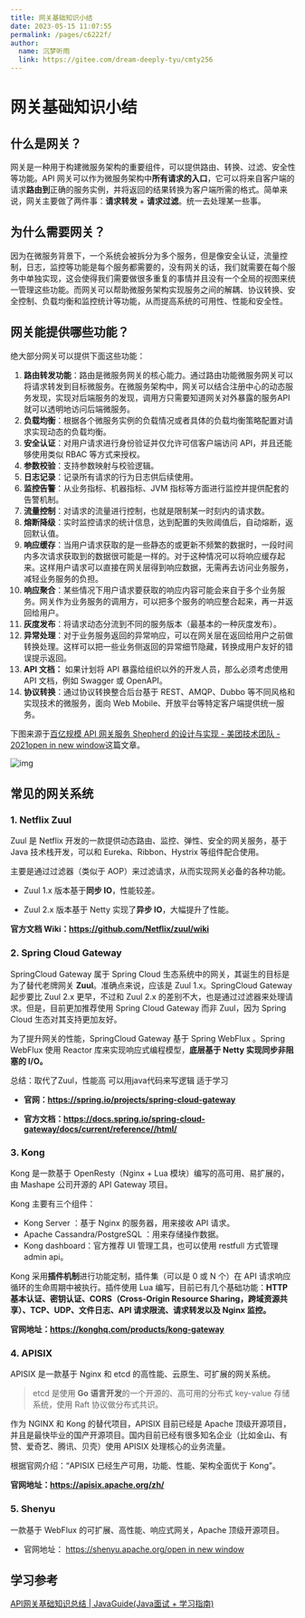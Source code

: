 ```yaml
---
title: 网关基础知识小结
date: 2023-05-15 11:07:55
permalink: /pages/c6222f/
author: 
  name: 沉梦听雨
  link: https://gitee.com/dream-deeply-tyu/cmty256
---
```

# 网关基础知识小结

## 什么是网关？

网关是一种用于构建微服务架构的重要组件，可以提供路由、转换、过滤、安全性等功能。API 网关可以作为微服务架构中**所有请求的入口**，它可以将来自客户端的请求**路由到**正确的服务实例，并将返回的结果转换为客户端所需的格式。简单来说，网关主要做了两件事：**请求转发** + **请求过滤**。统一去处理某一些事。

## 为什么需要网关？

因为在微服务背景下，一个系统会被拆分为多个服务，但是像安全认证，流量控制，日志，监控等功能是每个服务都需要的，没有网关的话，我们就需要在每个服务中单独实现，这会使得我们需要做很多重复的事情并且没有一个全局的视图来统一管理这些功能。而网关可以帮助微服务架构实现服务之间的解耦、协议转换、安全控制、负载均衡和监控统计等功能，从而提高系统的可用性、性能和安全性。

## 网关能提供哪些功能？

绝大部分网关可以提供下面这些功能：

1. **路由转发功能**：路由是微服务网关的核心能力。通过路由功能微服务网关可以将请求转发到目标微服务。在微服务架构中，网关可以结合注册中心的动态服务发现，实现对后端服务的发现，调用方只需要知道网关对外暴露的服务API就可以透明地访问后端微服务。
2. **负载均衡**：根据各个微服务实例的负载情况或者具体的负载均衡策略配置对请求实现动态的负载均衡。
3. **安全认证**：对用户请求进行身份验证并仅允许可信客户端访问 API，并且还能够使用类似 RBAC 等方式来授权。
4. **参数校验**：支持参数映射与校验逻辑。
5. **日志记录**：记录所有请求的行为日志供后续使用。
6. **监控告警**：从业务指标、机器指标、JVM 指标等方面进行监控并提供配套的告警机制。
7. **流量控制**：对请求的流量进行控制，也就是限制某一时刻内的请求数。
8. **熔断降级**：实时监控请求的统计信息，达到配置的失败阈值后，自动熔断，返回默认值。
9. **响应缓存**：当用户请求获取的是一些静态的或更新不频繁的数据时，一段时间内多次请求获取到的数据很可能是一样的。对于这种情况可以将响应缓存起来。这样用户请求可以直接在网关层得到响应数据，无需再去访问业务服务，减轻业务服务的负担。
10. **响应聚合**：某些情况下用户请求要获取的响应内容可能会来自于多个业务服务。网关作为业务服务的调用方，可以把多个服务的响应整合起来，再一并返回给用户。
11. **灰度发布**：将请求动态分流到不同的服务版本（最基本的一种灰度发布）。
12. **异常处理**：对于业务服务返回的异常响应，可以在网关层在返回给用户之前做转换处理。这样可以把一些业务侧返回的异常细节隐藏，转换成用户友好的错误提示返回。
13. **API 文档：** 如果计划将 API 暴露给组织以外的开发人员，那么必须考虑使用 API 文档，例如 Swagger 或 OpenAPI。
14. **协议转换**：通过协议转换整合后台基于 REST、AMQP、Dubbo 等不同风格和实现技术的微服务，面向 Web Mobile、开放平台等特定客户端提供统一服务。

下图来源于[百亿规模 API 网关服务 Shepherd 的设计与实现 - 美团技术团队 - 2021open in new window](https://mp.weixin.qq.com/s/iITqdIiHi3XGKq6u6FRVdg)这篇文章。

![img](https://oscimg.oschina.net/oscnet/up-35e102c633bbe8e0dea1e075ea3fee5dcfb.png)

## 常见的网关系统

### 1. Netflix Zuul

Zuul 是 Netflix 开发的一款提供动态路由、监控、弹性、安全的网关服务，基于 Java 技术栈开发，可以和 Eureka、Ribbon、Hystrix 等组件配合使用。

主要是通过过滤器（类似于 AOP）来过滤请求，从而实现网关必备的各种功能。

- Zuul 1.x 版本基于**同步 IO**，性能较差。

- Zuul 2.x 版本基于 Netty 实现了**异步 IO**，大幅提升了性能。

**官方文档 Wiki：https://github.com/Netflix/zuul/wiki**

### 2. Spring Cloud Gateway

SpringCloud Gateway 属于 Spring Cloud 生态系统中的网关，其诞生的目标是为了替代老牌网关 **Zuul**。准确点来说，应该是 Zuul 1.x。SpringCloud Gateway 起步要比 Zuul 2.x 更早，不过和 Zuul 2.x 的差别不大，也是通过过滤器来处理请求。但是，目前更加推荐使用 Spring Cloud Gateway 而非 Zuul，因为 Spring Cloud 生态对其支持更加友好。

为了提升网关的性能，SpringCloud Gateway 基于 Spring WebFlux 。Spring WebFlux 使用 Reactor 库来实现响应式编程模型，**底层基于 Netty 实现同步非阻塞的 I/O。**

总结：取代了Zuul，性能高 可以用java代码来写逻辑  适于学习

- **官网：https://spring.io/projects/spring-cloud-gateway**

- **官方文档：https://docs.spring.io/spring-cloud-gateway/docs/current/reference//html/**

### 3. Kong

Kong 是一款基于 OpenResty（Nginx + Lua 模块）编写的高可用、易扩展的，由 Mashape 公司开源的 API Gateway 项目。

Kong 主要有三个组件：

- Kong Server ：基于 Nginx 的服务器，用来接收 API 请求。
- Apache Cassandra/PostgreSQL ：用来存储操作数据。
- Kong dashboard：官方推荐 UI 管理工具，也可以使用 restfull 方式管理 admin api。

Kong 采用**插件机制**进行功能定制，插件集（可以是 0 或 N 个）在 API 请求响应循环的生命周期中被执行。插件使用 Lua 编写，目前已有几个基础功能：**HTTP 基本认证、密钥认证、CORS（Cross-Origin Resource Sharing，跨域资源共享）、TCP、UDP、文件日志、API 请求限流、请求转发以及 Nginx 监控。**

**官网地址：https://konghq.com/products/kong-gateway**

### 4. APISIX

APISIX 是一款基于 Nginx 和 etcd 的高性能、云原生、可扩展的网关系统。

> etcd 是使用 **Go 语言开发**的一个开源的、高可用的分布式 key-value 存储系统，使用 Raft 协议做分布式共识。

作为 NGINX 和 Kong 的替代项目，APISIX 目前已经是 Apache 顶级开源项目，并且是最快毕业的国产开源项目。国内目前已经有很多知名企业（比如金山、有赞、爱奇艺、腾讯、贝壳）使用 APISIX 处理核心的业务流量。

根据官网介绍：“APISIX 已经生产可用，功能、性能、架构全面优于 Kong”。

**官网地址：https://apisix.apache.org/zh/**

### 5. Shenyu

一款基于 WebFlux 的可扩展、高性能、响应式网关，Apache 顶级开源项目。

- 官网地址： [https://shenyu.apache.org/open in new window](https://shenyu.apache.org/)

## 学习参考

[API网关基础知识总结 | JavaGuide(Java面试 + 学习指南)](https://javaguide.cn/distributed-system/api-gateway.html)
